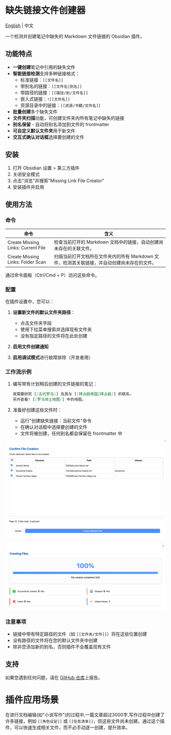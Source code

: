 # 缺失链接文件创建器

[English](./README.md) | 中文

一个检测并创建笔记中缺失的 Markdown 文件链接的 Obsidian 插件。

## 功能特点

- **一键创建**笔记中引用的缺失文件
- **智能链接检测**支持多种链接格式：
	- 标准链接：`[[文件名]]`
	- 带别名的链接：`[[文件名|别名]]`
	- 带路径的链接：`[[路径/到/文件名]]`
	- 嵌入式链接：`![[文件名]]`
	- 资源目录中的链接：`[[资源/书籍/文件名]]`
- **批量创建**多个缺失文件
- **文件夹扫描**功能，可创建文件夹内所有笔记中缺失的链接
- **别名保留** - 自动将别名添加到文件的 frontmatter
- **可自定义默认文件夹**用于新文件
- **交互式确认对话框**选择要创建的文件



## 安装

1. 打开 Obsidian 设置 > 第三方插件
2. 关闭安全模式
3. 点击"浏览"并搜索"Missing Link File Creator"
4. 安装插件并启用


## 使用方法

### 命令


| 命令                                       | 含义                                                         |
| ------------------------------------------ | ------------------------------------------------------------ |
| Create Missing Links: Current File           | 检查当前打开的 Markdown 文档中的链接，自动创建尚未存在的关联文件。 |
| Create Missing Links: Folder Scan | 扫描当前打开文档所在文件夹内的所有 Markdown 文件，检测其关联链接，并自动创建尚未存在的文件。 |

通过命令面板（Ctrl/Cmd + P）访问这些命令。

### 配置

在插件设置中，您可以：

1. **设置新文件的默认文件夹路径**：
	- 点击文件夹字段
	- 使用下拉菜单搜索并选择现有文件夹
	- 没有指定路径的文件将在此处创建

2. **启用文件创建通知**

3. **启用调试模式**进行故障排除（开发者用）

### 工作流示例

1. 编写带有计划稍后创建的文件链接的笔记：
   ```markdown
   我需要研究 [[古代罗马]] 及其与 [[拜占庭帝国|拜占庭]] 的联系。
   另外查看! [[罗马领土地图]] 中的地图。
   ```

2. 准备好创建这些文件时：
	- 运行"创建缺失链接：当前文件"命令
	- 在确认对话框中选择要创建的文件
	- 文件将被创建，任何别名都会保留在 frontmatter 中

![](resources/screenshots/img-QE10291201000001.png)

![](resources/screenshots/img-QE10291201000002.png)


### 注意事项

- 链接中带有特定路径的文件（如 `[[文件夹/文件]]`）将在这些位置创建
- 没有路径的文件将在您的默认文件夹中创建
- 除非您添加新的别名，否则插件不会覆盖现有文件

## 支持

如果您遇到任何问题，请在 [GitHub 仓库](https://github.com/Lemon695/obsidian-missing-link-file-creator/issues)上报告。

# 插件应用场景 

在进行文档编辑(如"小说写作")的过程中,一篇文章超过3000字,写作过程中创建了许多链接，例如 `[[角色设定]]` 或 `[[任务清单]]`，但这些文件尚未创建。通过这个插件，可以快速生成相关文件，而不必手动逐一创建，提升效率。









